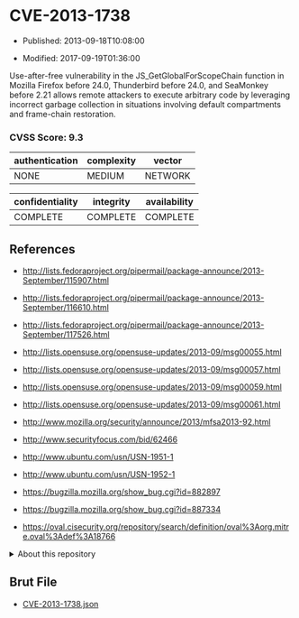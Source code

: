 # CVE-2013-1738

- Published: 2013-09-18T10:08:00

- Modified: 2017-09-19T01:36:00

Use-after-free vulnerability in the JS_GetGlobalForScopeChain function in Mozilla Firefox before 24.0, Thunderbird before 24.0, and SeaMonkey before 2.21 allows remote attackers to execute arbitrary code by leveraging incorrect garbage collection in situations involving default compartments and frame-chain restoration.

### CVSS Score: **9.3**

| authentication | complexity | vector |
| --- | --- | --- |
| NONE | MEDIUM | NETWORK |

| confidentiality | integrity | availability |
| --- | --- | --- |
| COMPLETE | COMPLETE | COMPLETE |

## References

* http://lists.fedoraproject.org/pipermail/package-announce/2013-September/115907.html

* http://lists.fedoraproject.org/pipermail/package-announce/2013-September/116610.html

* http://lists.fedoraproject.org/pipermail/package-announce/2013-September/117526.html

* http://lists.opensuse.org/opensuse-updates/2013-09/msg00055.html

* http://lists.opensuse.org/opensuse-updates/2013-09/msg00057.html

* http://lists.opensuse.org/opensuse-updates/2013-09/msg00059.html

* http://lists.opensuse.org/opensuse-updates/2013-09/msg00061.html

* http://www.mozilla.org/security/announce/2013/mfsa2013-92.html

* http://www.securityfocus.com/bid/62466

* http://www.ubuntu.com/usn/USN-1951-1

* http://www.ubuntu.com/usn/USN-1952-1

* https://bugzilla.mozilla.org/show_bug.cgi?id=882897

* https://bugzilla.mozilla.org/show_bug.cgi?id=887334

* https://oval.cisecurity.org/repository/search/definition/oval%3Aorg.mitre.oval%3Adef%3A18766

<details>
<summary>About this repository</summary> 

  This repository is part of the project [Live Hack CVE](https://github.com/Live-Hack-CVE). Main website can be found [www.live-hack.org](https://www.live-hack.org) 
  
  Made by [Sn0wAlice](https://github.com/Sn0wAlice) for the people that care about security and need to have a feed of the latest CVEs. Hope you enjoy it, don't forget to star the repo and follow me on [Twitter](https://twitter.com/Sn0wAlice) and [Github](https://github.com/Sn0wAlice). And that is my [personnal website](https://www.alice-snow.me/)

  - [Home Page](https://github.com/Live-Hack-CVE)
  - [Framework](https://github.com/Live-Hack-CVE/cve-framework)
  - [CVE database](https://github.com/Live-Hack-CVE/full_database)
  - [Changelog](https://github.com/Live-Hack-CVE/Changelog)
</details>

## Brut File

* [CVE-2013-1738.json](https://raw.githubusercontent.com/Live-Hack-CVE/full_database/main/cves/2013/CVE-2013-1738.json)

